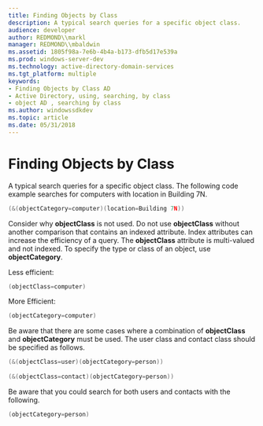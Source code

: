 ```yaml
---
title: Finding Objects by Class
description: A typical search queries for a specific object class.
audience: developer
author: REDMOND\\markl
manager: REDMOND\\mbaldwin
ms.assetid: 1805f98a-7e6b-4b4a-b173-dfb5d17e539a
ms.prod: windows-server-dev
ms.technology: active-directory-domain-services
ms.tgt_platform: multiple
keywords:
- Finding Objects by Class AD
- Active Directory, using, searching, by class
- object AD , searching by class
ms.author: windowssdkdev
ms.topic: article
ms.date: 05/31/2018
---
```


# Finding Objects by Class

A typical search queries for a specific object class. The following code example searches for computers with location in Building 7N.


```C++
(&(objectCategory=computer)(location=Building 7N))
```



Consider why **objectClass** is not used. Do not use **objectClass** without another comparison that contains an indexed attribute. Index attributes can increase the efficiency of a query. The **objectClass** attribute is multi-valued and not indexed. To specify the type or class of an object, use **objectCategory**.

Less efficient:


```C++
(objectClass=computer)
```



More Efficient:


```C++
(objectCategory=computer)
```



Be aware that there are some cases where a combination of **objectClass** and **objectCategory** must be used. The user class and contact class should be specified as follows.


```C++
(&(objectClass=user)(objectCategory=person))
 
(&(objectClass=contact)(objectCategory=person))
```



Be aware that you could search for both users and contacts with the following.


```C++
(objectCategory=person)
```



 

 




